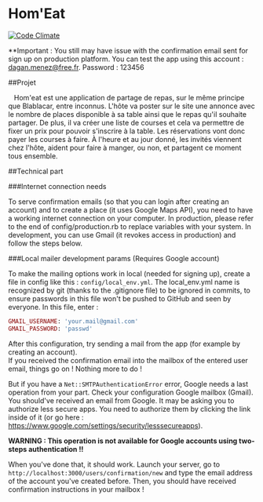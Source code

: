 # Hom'Eat
[![Code Climate](https://codeclimate.com/github/daganM/Hom-Eat/badges/gpa.svg)](https://codeclimate.com/github/daganM/Hom-Eat)

**Important : You still may have issue with the confirmation email sent for sign up on production platform. You can test the app using this account : dagan.menez@free.fr. Password : 123456

##Projet

    Hom'eat est une application de partage de repas, sur le même principe que Blablacar, entre inconnus. L'hôte va poster sur le site une annonce avec le nombre de places disponible à sa table ainsi que le repas qu'il souhaite partager. De plus, il va créer une liste de courses et cela va permettre de fixer un prix pour pouvoir s'inscrire à la table. Les réservations vont donc payer les courses à faire. À l'heure et au jour donné, les invités viennent chez l'hôte, aident pour faire à manger, ou non, et partagent ce moment tous ensemble.

##Technical part

###Internet connection needs

To serve confirmation emails (so that you can login after creating an account) and to create a place (it uses Google Maps API), you need to have a working internet connection on your computer. In production, please refer to the end of config/production.rb to replace variables with your system. In development, you can use Gmail (it revokes access in production) and follow the steps below.

###Local mailer development params (Requires Google account)

To make the mailing options work in local (needed for signing up), create a file in config like this  : `config/local_env.yml`. The local_env.yml name is recognized by git (thanks to the .gitignore file) to be ignored in commits, to ensure passwords in this file won't be pushed to GitHub and seen by everyone.
 In this file, enter :
 ```ruby
 GMAIL_USERNAME: 'your.mail@gmail.com'
 GMAIL_PASSWORD: 'passwd'
```
After this configuration, try sending a mail from the app (for example by creating an account).  
If you received the confirmation email into the mailbox of the entered user email, things go on ! Nothing more to do !

But if you have a `Net::SMTPAuthenticationError` error, Google needs a last operation from your part. Check your configuration Google mailbox (Gmail). You should've received an email from Google. It may be asking you to authorize less secure apps. You need to authorize them by clicking the link inside of it (or go here : https://www.google.com/settings/security/lesssecureapps).  

**WARNING : This operation is not available for Google accounts using two-steps authentication !!**  

When you've done that, it should work. Launch your server, go to `http://localhost:3000/users/confirmation/new` and type the email address of the account you've created before. Then, you should have received confirmation instructions in your mailbox !
